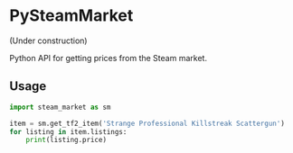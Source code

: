# PySteamMarket
(Under construction)

Python API for getting prices from the Steam market.

## Usage

```python
import steam_market as sm

item = sm.get_tf2_item('Strange Professional Killstreak Scattergun')
for listing in item.listings:
    print(listing.price)
```
